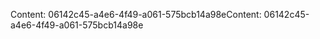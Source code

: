 <span data-ttu-id="69cf3-101">Content: 06142c45-a4e6-4f49-a061-575bcb14a98e</span><span class="sxs-lookup"><span data-stu-id="69cf3-101">Content: 06142c45-a4e6-4f49-a061-575bcb14a98e</span></span>